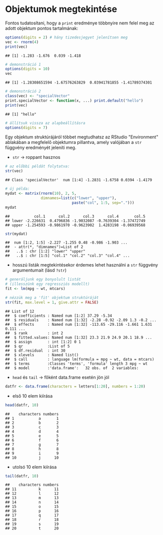 # Objektumok megtekintése

Fontos tudatosítani, hogy a `print` eredménye többnyire nem felel meg az adott
objektum pontos tartalmának:


```r
options(digits = 2) # hány tizedesjegyet jelenítsen meg
vec <- rnorm(4)
print(vec)
```

```
## [1] -1.283 -1.676  0.039 -1.418
```

```r
# demonstráció 1
options(digits = 10)
vec
```

```
## [1] -1.28308651594 -1.67576263829  0.03941781855 -1.41789374301
```

```r
# demonstráció 2
class(vec) <- "specialVector"
print.specialVector <- function(x, ...) print.default("hello")
print(vec)
```

```
## [1] "hello"
```

```r
# állítsuk vissza az alapbeállításra
options(digits = 7)
```


Egy objektum struktúrájáról többet megtudhatsz az RStudio "Environment" ablakában
a megfelelő objektumra pillantva, amely valójában a `str` függvény eredményét 
jeleníti meg.

- `str` -> roppant hasznos

```r
# az előbbi példát folytatva:
str(vec)
```

```
## Class 'specialVector'  num [1:4] -1.2831 -1.6758 0.0394 -1.4179
```

```r
# új példa:
mydat <- matrix(rnorm(10), 2, 5, 
                dimnames=list(c("lower", "upper"),
                              paste("col", 1:5, sep=".")))
mydat
```

```
##           col.1      col.2      col.3      col.4       col.5
## lower -2.226631  0.4796836 -1.9032087 -0.7639304 -1.37472749
## upper -1.254593 -0.9861970 -0.9623902  1.4283198 -0.06939568
```

```r
str(mydat)
```

```
##  num [1:2, 1:5] -2.227 -1.255 0.48 -0.986 -1.903 ...
##  - attr(*, "dimnames")=List of 2
##   ..$ : chr [1:2] "lower" "upper"
##   ..$ : chr [1:5] "col.1" "col.2" "col.3" "col.4" ...
```

- hosszú listák megtekintésekor érdemes lehet használni a `str` függvény 
argumentumait (lásd `?str`)

```r
# generáljunk egy bonyolult listát 
# (illesszünk egy regressziós modellt)
fit <- lm(mpg ~ wt, mtcars)

# nézzük meg a 'fit' objektum struktúráját
str(fit, max.level = 1, give.attr = FALSE)
```

```
## List of 12
##  $ coefficients : Named num [1:2] 37.29 -5.34
##  $ residuals    : Named num [1:32] -2.28 -0.92 -2.09 1.3 -0.2 ...
##  $ effects      : Named num [1:32] -113.65 -29.116 -1.661 1.631 0.111 ...
##  $ rank         : int 2
##  $ fitted.values: Named num [1:32] 23.3 21.9 24.9 20.1 18.9 ...
##  $ assign       : int [1:2] 0 1
##  $ qr           :List of 5
##  $ df.residual  : int 30
##  $ xlevels      : Named list()
##  $ call         : language lm(formula = mpg ~ wt, data = mtcars)
##  $ terms        :Classes 'terms', 'formula' length 3 mpg ~ wt
##  $ model        :'data.frame':	32 obs. of  2 variables:
```



- `head` és `tail` -> főként data.frame esetén jön jól

```r
datfr <- data.frame(characters = letters[1:20], numbers = 1:20)
```
- első 10 elem kiírása

```r
head(datfr, 10)
```

```
##    characters numbers
## 1           a       1
## 2           b       2
## 3           c       3
## 4           d       4
## 5           e       5
## 6           f       6
## 7           g       7
## 8           h       8
## 9           i       9
## 10          j      10
```

- utolsó 10 elem kiírása

```r
tail(datfr, 10)
```

```
##    characters numbers
## 11          k      11
## 12          l      12
## 13          m      13
## 14          n      14
## 15          o      15
## 16          p      16
## 17          q      17
## 18          r      18
## 19          s      19
## 20          t      20
```

